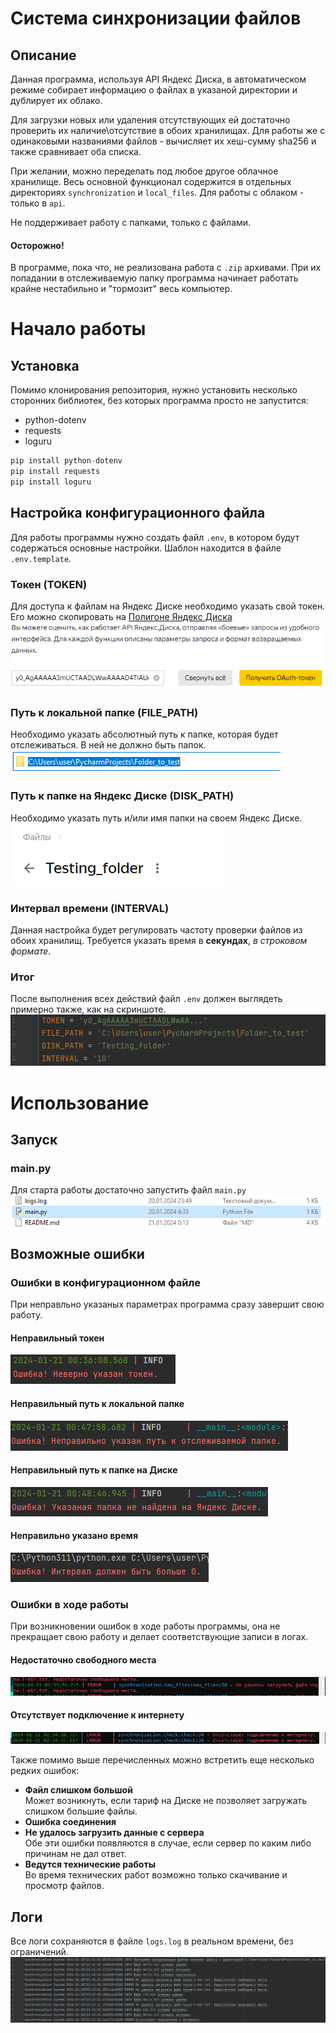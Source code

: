 # Система синхронизации файлов
## Описание
Данная программа, используя API Яндекс Диска, в автоматическом режиме собирает информацию о файлах в указаной директории
и дублирует их облако.  
  
Для загрузки новых или удаления отсутствующих ей достаточно проверить их наличие\отсутствие
в обоих хранилищах.
Для работы же с одинаковыми названиями файлов - вычисляет их хеш-сумму sha256 и также сравнивает оба списка.

При желании, можно переделать под любое другое облачное хранилище.
Весь основной функционал содержится в отдельных директориях ``synchronization`` и ``local_files``.
Для работы с облаком - только в ``api``.  
  
Не поддерживает работу с папками, только с файлами.
#### Осторожно!
В программе, пока что, не реализована работа с ``.zip`` архивами.
При их попадании в отслеживаемую папку программа начинает работать крайне нестабильно и 
"тормозит" весь компьютер.
# Начало работы

## Установка
Помимо клонирования репозитория, нужно установить несколько сторонних библиотек,
без которых программа просто не запустится:
+ python-dotenv
+ requests
+ loguru
```python
pip install python-dotenv
pip install requests
pip install loguru
```

## Настройка конфигурационного файла
Для работы программы нужно создать файл ``.env``, в котором будут содержаться основные настройки.
Шаблон находится в файле ``.env.template``.

### Токен (TOKEN)
Для доступа к файлам на Яндекс Диске необходимо указать свой токен.  
Его можно скопировать на [Полигоне Яндекс Диска](https://yandex.ru/dev/disk/poligon)
![](docs/yandex_poligon.png)

### Путь к локальной папке (FILE_PATH)
Необходимо указать абсолютный путь к папке, которая будет отслеживаться. В ней не должно быть папок.
![](docs/file_path.png)

### Путь к папке на Яндекс Диске (DISK_PATH)
Необходимо указать путь и/или имя папки на своем Яндекс Диске.
![](docs/disk_path.png)

### Интервал времени (INTERVAL)
Данная настройка будет регулировать частоту проверки файлов из обоих хранилищ.
Требуется указать время в __секундах__, *в строковом формате*.

### Итог
После выполнения всех действий файл ``.env`` должен выглядеть примерно также, как на скриншоте.
![](docs/env_file.png)

# Использование

## Запуск

### main.py
Для старта работы достаточно запустить файл ``main.py``  
![](docs/main_file.png)
## Возможные ошибки

### Ошибки в конфигурационном файле

При неправльно указаных параметрах программа сразу завершит свою работу.
#### Неправильный токен
![](docs/token_error.png)
#### Неправильный путь к локальной папке
![](docs/file_path_error.png)
#### Неправильный путь к папке на Диске
![](docs/disk_path_error.png)
#### Неправильно указано время
![](docs/interval_error.png)

### Ошибки в ходе работы

При возникновении ошибок в ходе работы программы, она не прекращает свою работу
и делает соответствующие записи в логах.
#### Недостаточно свободного места
![](docs/space_error.png)
#### Отсутствует подключение к интернету
![](docs/internet_error.png)

Также помимо выше перечисленных можно встретить еще несколько редких ошибок:  
+ __Файл слишком большой__  
Может возникнуть, если тариф на Диске не позволяет загружать слишком большие файлы.
+ __Ошибка соединения__  
+ __Не удалось загрузить данные с сервера__  
Обе эти ошибки появляются в случае, если сервер по каким либо причинам не дал ответ.
+ __Ведутся технические работы__  
Во время технических работ возможно только скачивание и просмотр
файлов.

## Логи

Все логи сохраняются в файле ``logs.log`` в реальном времени, без ограничений.
![](docs/logs.png)
